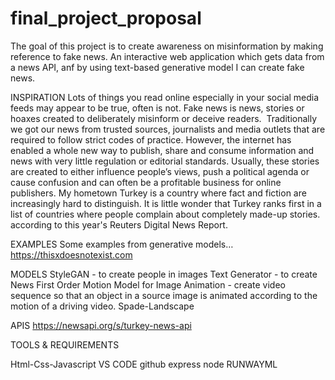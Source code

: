 # final_project_proposal

The goal of this project is to create awareness on misinformation by making reference to fake news. An interactive web application which gets data from a news API, anf by using text-based generative model I can create fake news. 

INSPIRATION
Lots of things you read online especially in your social media feeds may appear to be true, often is not. Fake news is news, stories or hoaxes created to deliberately misinform or deceive readers. 
Traditionally we got our news from trusted sources, journalists and media outlets that are required to follow strict codes of practice. However, the internet has enabled a whole new way to publish, share and consume information and news with very little regulation or editorial standards.
Usually, these stories are created to either influence people’s views, push a political agenda or cause confusion and can often be a profitable business for online publishers.
My hometown Turkey is a country where fact and fiction are increasingly hard to distinguish. It is little wonder that Turkey ranks first in a list of countries where people complain about completely made-up stories. according to this year's Reuters Digital News Report. 

EXAMPLES
Some examples from generative models…
https://thisxdoesnotexist.com

MODELS
StyleGAN - to create people in images
Text Generator - to create News
First Order Motion Model for Image Animation - create video sequence so that an object in a source image is animated according to the motion of a driving video.
Spade-Landscape

APIS
https://newsapi.org/s/turkey-news-api

TOOLS & REQUIREMENTS

Html-Css-Javascript
VS CODE
github
express
node
RUNWAYML
